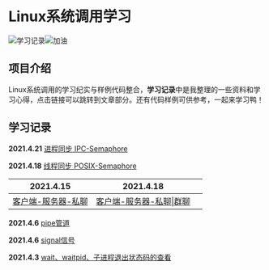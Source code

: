 # Linux系统调用学习

![学习记录](https://ae01.alicdn.com/kf/Ua0688fd0dbaf4880bb077f25d835f358m.jpg)![加油](https://ae01.alicdn.com/kf/Uaa6ab921383b4e2590746c6beb6382580.jpg)

## 项目介绍

Linux系统调用的学习纪实与样例代码整合，**学习记录**中是我整理的一些资料和学习心得，点击链接可以跳转到文章部分。还有代码样例可供参考，一起来学习鸭！

## 学习记录

**2021.4.21** [进程同步 IPC-Semaphore](https://github.com/fjnucym/LinuxSystemCallDemo/blob/master/article/IPC-Semaphore) 

**2021.4.18** [线程同步 POSIX-Semaphore](https://github.com/fjnucym/LinuxSystemCallDemo/blob/master/article/POSIX-Semaphore) 

| **2021.4.15**                                                | **2021.4.18**                                                |      |
| ------------------------------------------------------------ | ------------------------------------------------------------ | ---- |
| [客户端-服务器-私聊](https://github.com/fjnucym/LinuxSystemCallDemo/blob/master/article/client_server.md) | [客户端-服务器-私聊\|群聊](https://github.com/fjnucym/LinuxSystemCallDemo/blob/master/article/client_server.md) |      |

**2021.4.6**  [pipe管道](https://github.com/fjnucym/LinuxSystemCallDemo/blob/master/article/pipeline.md)

**2021.4.6**  [signal信号](https://github.com/fjnucym/LinuxSystemCallDemo/blob/master/article/signal.md)  

**2021.4.3**  [wait、waitpid、子进程退出状态码的查看](https://github.com/fjnucym/LinuxSystemCallDemo/blob/master/project/wait_waitpid_demo.cpp)



